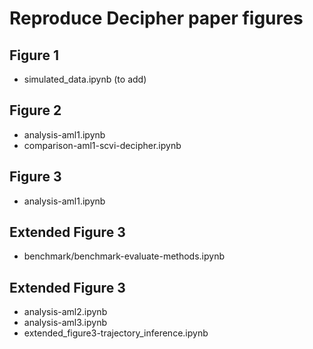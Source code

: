 # Reproduce Decipher paper figures

## Figure 1
- simulated_data.ipynb (to add)

## Figure 2
- analysis-aml1.ipynb
- comparison-aml1-scvi-decipher.ipynb

## Figure 3
- analysis-aml1.ipynb

## Extended Figure 3
- benchmark/benchmark-evaluate-methods.ipynb

## Extended Figure 3
- analysis-aml2.ipynb
- analysis-aml3.ipynb
- extended_figure3-trajectory_inference.ipynb
